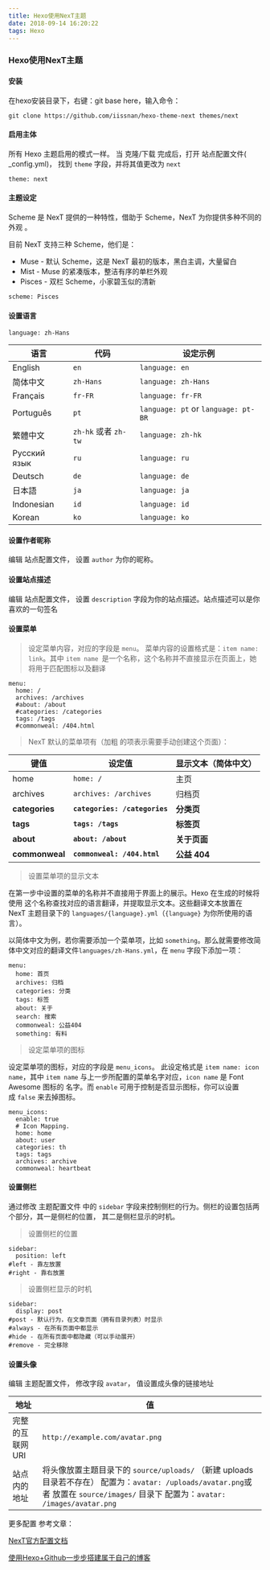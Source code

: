 ```yaml
---
title: Hexo使用NexT主题
date: 2018-09-14 16:20:22
tags: Hexo
---
```


### **Hexo使用NexT主题** 

#### 安装

在hexo安装目录下，右键：git base here，输入命令：

`git clone https://github.com/iissnan/hexo-theme-next themes/next `

#### 启用主体

所有 Hexo 主题启用的模式一样。 当 克隆/下载 完成后，打开 站点配置文件( _config.yml)， 找到 `theme` 字段，并将其值更改为 `next` 

`theme: next `

#### 主题设定

Scheme 是 NexT 提供的一种特性，借助于 Scheme，NexT 为你提供多种不同的外观 。

目前 NexT 支持三种 Scheme，他们是： 

- Muse - 默认 Scheme，这是 NexT 最初的版本，黑白主调，大量留白
- Mist - Muse 的紧凑版本，整洁有序的单栏外观
- Pisces - 双栏 Scheme，小家碧玉似的清新

`scheme: Pisces `

#### 设置语言

`language: zh-Hans `

| 语言         | 代码                 | 设定示例                            |
| ------------ | -------------------- | ----------------------------------- |
| English      | `en`                 | `language: en`                      |
| 简体中文     | `zh-Hans`            | `language: zh-Hans`                 |
| Français     | `fr-FR`              | `language: fr-FR`                   |
| Português    | `pt`                 | `language: pt` or `language: pt-BR` |
| 繁體中文     | `zh-hk` 或者 `zh-tw` | `language: zh-hk`                   |
| Русский язык | `ru`                 | `language: ru`                      |
| Deutsch      | `de`                 | `language: de`                      |
| 日本語       | `ja`                 | `language: ja`                      |
| Indonesian   | `id`                 | `language: id`                      |
| Korean       | `ko`                 | `language: ko`                      |

#### 设置作者昵称

编辑 站点配置文件， 设置 `author` 为你的昵称。 

#### 设置站点描述

编辑 站点配置文件， 设置 `description` 字段为你的站点描述。站点描述可以是你喜欢的一句签名 

#### 设置菜单

> 设定菜单内容，对应的字段是 `menu`。 菜单内容的设置格式是：`item name: link`。其中 `item name `是一个名称，这个名称并不直接显示在页面上，她将用于匹配图标以及翻译 

```
menu:
  home: /
  archives: /archives
  #about: /about
  #categories: /categories
  tags: /tags
  #commonweal: /404.html
```

> NexT 默认的菜单项有（加粗 的项表示需要手动创建这个页面）：

| 键值           | 设定值                        | 显示文本（简体中文） |
| -------------- | ----------------------------- | -------------------- |
| home           | `home: /`                     | 主页                 |
| archives       | `archives: /archives`         | 归档页               |
| **categories** | **`categories: /categories`** | **分类页**           |
| **tags**       | **`tags: /tags`**             | **标签页**           |
| **about**      | **`about: /about`**           | **关于页面**         |
| **commonweal** | **`commonweal: /404.html`**   | **公益 404**         |

> 设置菜单项的显示文本 

在第一步中设置的菜单的名称并不直接用于界面上的展示。Hexo 在生成的时候将使用 这个名称查找对应的语言翻译，并提取显示文本。这些翻译文本放置在 NexT 主题目录下的 `languages/{language}.yml`（`{language}` 为你所使用的语言）。

以简体中文为例，若你需要添加一个菜单项，比如 `something`。那么就需要修改简体中文对应的翻译文件`languages/zh-Hans.yml`，在 `menu` 字段下添加一项：

```
menu:
  home: 首页
  archives: 归档
  categories: 分类
  tags: 标签
  about: 关于
  search: 搜索
  commonweal: 公益404
  something: 有料
```

> 设定菜单项的图标 

设定菜单项的图标，对应的字段是 `menu_icons`。 此设定格式是 `item name: icon name`，其中 `item name` 与上一步所配置的菜单名字对应，`icon name` 是 Font Awesome 图标的 名字。而 `enable` 可用于控制是否显示图标，你可以设置成 `false` 来去掉图标。 

```
menu_icons:
  enable: true
  # Icon Mapping.
  home: home
  about: user
  categories: th
  tags: tags
  archives: archive
  commonweal: heartbeat
```

#### 设置侧栏

通过修改 主题配置文件 中的 `sidebar` 字段来控制侧栏的行为。侧栏的设置包括两个部分，其一是侧栏的位置， 其二是侧栏显示的时机。 

> 设置侧栏的位置 

```
sidebar:
  position: left
#left - 靠左放置
#right - 靠右放置
```

> 设置侧栏显示的时机 

```
sidebar:
  display: post
#post - 默认行为，在文章页面（拥有目录列表）时显示
#always - 在所有页面中都显示
#hide - 在所有页面中都隐藏（可以手动展开）
#remove - 完全移除
```

#### 设置头像

编辑 主题配置文件， 修改字段 `avatar`， 值设置成头像的链接地址 

| 地址             | 值                                                           |
| ---------------- | ------------------------------------------------------------ |
| 完整的互联网 URI | `http://example.com/avatar.png`                              |
| 站点内的地址     | 将头像放置主题目录下的 `source/uploads/` （新建 uploads 目录若不存在）  配置为：`avatar: /uploads/avatar.png`或者 放置在 `source/images/` 目录下  配置为：`avatar: /images/avatar.png` |



更多配置 参考文章：

[NexT官方配置文档](http://theme-next.iissnan.com/getting-started.html)

[使用Hexo+Github一步步搭建属于自己的博客](https://www.cnblogs.com/fengxiongZz/p/7707568.html)